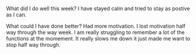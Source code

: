What did I do well this week?
I have stayed calm and tried to stay as postive as I can.

What could I have done better?
Had more motivation. I lost motivation half way through the way week. I am really struggling to remember a lot of the functions at the momement. It really slows me down it just made me want to stop half way through. 
